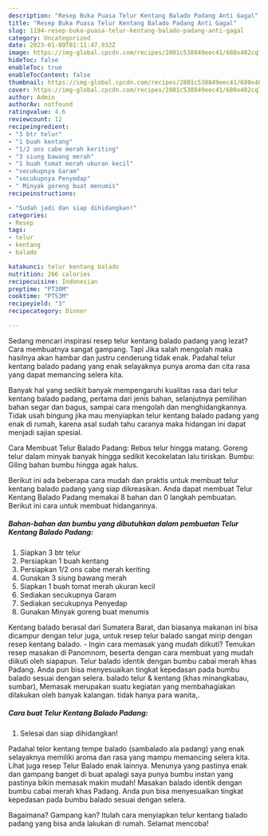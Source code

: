```yaml
---
description: "Resep Buka Puasa Telur Kentang Balado Padang Anti Gagal"
title: "Resep Buka Puasa Telur Kentang Balado Padang Anti Gagal"
slug: 1194-resep-buka-puasa-telur-kentang-balado-padang-anti-gagal
category: Uncategorized
date: 2023-01-09T01:11:47.932Z
image: https://img-global.cpcdn.com/recipes/2801c538849eec41/680x482cq70/telur-kentang-balado-padang-foto-resep-utama.jpg
hideToc: false
enableToc: true
enableTocContent: false
thumbnail: https://img-global.cpcdn.com/recipes/2801c538849eec41/680x482cq70/telur-kentang-balado-padang-foto-resep-utama.jpg
cover: https://img-global.cpcdn.com/recipes/2801c538849eec41/680x482cq70/telur-kentang-balado-padang-foto-resep-utama.jpg
author: Admin
authorAv: notfound
ratingvalue: 4.6
reviewcount: 12
recipeingredient:
- "3 btr telur"
- "1 buah kentang"
- "1/2 ons cabe merah keriting"
- "3 siung bawang merah"
- "1 buah tomat merah ukuran kecil"
- "secukupnya Garam"
- "secukupnya Penyedap"
- " Minyak goreng buat menumis"
recipeinstructions:

- "Sudah jadi dan siap dihidangkan!"
categories:
- Resep
tags:
- telur
- kentang
- balado

katakunci: telur kentang balado 
nutrition: 266 calories
recipecuisine: Indonesian
preptime: "PT30M"
cooktime: "PT53M"
recipeyield: "3"
recipecategory: Dinner

---
```



Sedang mencari inspirasi resep telur kentang balado padang yang lezat? Cara membuatnya sangat gampang. Tapi Jika salah mengolah maka hasilnya akan hambar dan justru cenderung tidak enak. Padahal telur kentang balado padang yang enak selayaknya punya aroma dan cita rasa yang dapat memancing selera kita.


Banyak hal yang sedikit banyak mempengaruhi kualitas rasa dari telur kentang balado padang, pertama dari jenis bahan, selanjutnya pemilihan bahan segar dan bagus, sampai cara mengolah dan menghidangkannya. Tidak usah bingung jika mau menyiapkan telur kentang balado padang yang enak di rumah, karena asal sudah tahu caranya maka hidangan ini dapat menjadi sajian spesial.

Cara Membuat Telur Balado Padang: Rebus telur hingga matang. Goreng telur dalam minyak banyak hingga sedikit kecokelatan lalu tiriskan. Bumbu: Giling bahan bumbu hingga agak halus.


Berikut ini ada beberapa cara mudah dan praktis untuk membuat telur kentang balado padang yang siap dikreasikan. Anda dapat membuat Telur Kentang Balado Padang memakai 8 bahan dan 0 langkah pembuatan. Berikut ini cara untuk membuat hidangannya.

<!--inarticleads1-->

##### Bahan-bahan dan bumbu yang dibutuhkan dalam pembuatan Telur Kentang Balado Padang:

1. Siapkan 3 btr telur
1. Persiapkan 1 buah kentang
1. Persiapkan 1/2 ons cabe merah keriting
1. Gunakan 3 siung bawang merah
1. Siapkan 1 buah tomat merah ukuran kecil
1. Sediakan secukupnya Garam
1. Sediakan secukupnya Penyedap
1. Gunakan  Minyak goreng buat menumis


Kentang balado berasal dari Sumatera Barat, dan biasanya makanan ini bisa dicampur dengan telur juga, untuk resep telur balado sangat mirip dengan resep kentang balado. - Ingin cara memasak yang mudah diikuti? Temukan resep masakan di Panomnom, beserta dengan cara membuat yang mudah diikuti oleh siapapun. Telur balado identik dengan bumbu cabai merah khas Padang. Anda pun bisa menyesuaikan tingkat kepedasan pada bumbu balado sesuai dengan selera. balado telur &amp; kentang (khas minangkabau, sumbar), Memasak merupakan suatu kegiatan yang membahagiakan dilakukan oleh banyak kalangan. tidak hanya para wanita,. 

<!--inarticleads2-->

##### Cara buat Telur Kentang Balado Padang:


1. Selesai dan siap dihidangkan!

Padahal telor kentang tempe balado (sambalado ala padang) yang enak selayaknya memiliki aroma dan rasa yang mampu memancing selera kita. Lihat juga resep Telur Balado enak lainnya. Menunya yang pastinya enak dan gampang banget di buat apalagi saya punya bumbu instan yang pastinya bikin memasak makin mudah! Masakan balado identik dengan bumbu cabai merah khas Padang. Anda pun bisa menyesuaikan tingkat kepedasan pada bumbu balado sesuai dengan selera. 

Bagaimana? Gampang kan? Itulah cara menyiapkan telur kentang balado padang yang bisa anda lakukan di rumah. Selamat mencoba!
